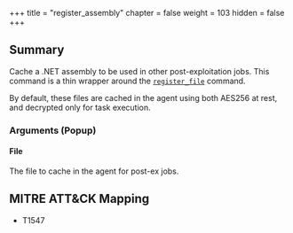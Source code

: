 +++
title = "register_assembly"
chapter = false
weight = 103
hidden = false
+++

## Summary
Cache a .NET assembly to be used in other post-exploitation jobs. This command is a thin wrapper around the [`register_file`](/agents/SystemCore/commands/register_file/) command.

By default, these files are cached in the agent using both AES256 at rest, and decrypted only for task execution.

### Arguments (Popup)
#### File
The file to cache in the agent for post-ex jobs.

## MITRE ATT&CK Mapping

- T1547